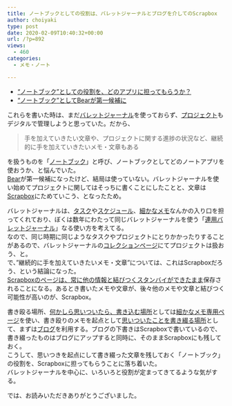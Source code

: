 ```yaml
---
title: ノートブックとしての役割は、バレットジャーナルとブログを介してのScrapbox
author: choiyaki
type: post
date: 2020-02-09T10:40:32+00:00
url: /?p=892
views:
  - 460
categories:
  - メモ・ノート

---
```

  * [“ノートブック”としての役割を、どのアプリに担ってもらうか？][1]
  * [“ノートブック”としてBearが第一候補に][2]

これらを書いた時は、まだ[バレットジャーナル][3]を使っておらず、[プロジェクト][4]もデジタルで管理しようと思っていた。だから、

> 手を加えていきたい文章や、プロジェクトに関する進捗の状況など、継続的に手を加えていきたいメモ・文章もある

を扱うものを「[ノートブック][5]」と呼び、ノートブックとしてどのノートアプリを使おうか、と悩んでいた。  
[Bear][6]が第一候補になったけど、結局は使っていない。バレットジャーナルを使い始めてプロジェクトに関してはそっちに書くことにしたことと、文章は[Scrapbox][7]にためていこう、となったため。

バレットジャーナルは、[タスク][8]や[スケジュール][9]、[細かなメモ][10]なんかの入り口を担ってくれており、ぼくは数年にわたって同じバレットジャーナルを使う「[連用バレットジャーナル][11]」なる使い方を考えてる。  
なので、同じ時期に同じようなタスクやプロジェクトにとりかかったりすることがあるので、バレットジャーナルの[コレクションページ][12]にてプロジェクトは扱おう、と。  
で、&#8221;継続的に手を加えていきたいメモ・文章&#8221;については、これはScrapboxだろう、という結論になった。  
[Scrapboxのページは、常に他の情報と結びつくスタンバイができたまま][13]保存されることになる。あるとき書いたメモや文章が、後々他のメモや文章と結びつく可能性が高いのが、Scrapbox。

書き殴る場所、[何かしら思いついたら、書き込む場所][14]としては[細かなメモ専用ページ][15]を使い、書き殴りのメモを起点として[思いついたことを書き綴る場所][16]として、まずは[ブログ][17]を利用する。ブログの下書きはScrapboxで書いているので、書き綴ったものはブログにアップすると同時に、そのままScrapboxにも残しておく。  
こうして、思いつきを起点にして書き綴った文章を残しておく「ノートブック」の役割を、Scrapboxに担ってもらうことに落ち着いた。  
バレットジャーナルを中心に、いろいろと役割が定まってきてるような気がする。

では、お読みいただきありがとうございました。

 [1]: https://choiyaki.com/?p=673
 [2]: https://choiyaki.com/?p=678
 [3]: https://scrapbox.io/choiyaki-hondana/%E3%83%90%E3%83%AC%E3%83%83%E3%83%88%E3%82%B8%E3%83%A3%E3%83%BC%E3%83%8A%E3%83%AB
 [4]: https://scrapbox.io/choiyaki-hondana/%E3%83%97%E3%83%AD%E3%82%B8%E3%82%A7%E3%82%AF%E3%83%88
 [5]: https://scrapbox.io/choiyaki-hondana/%E3%83%8E%E3%83%BC%E3%83%88%E3%83%96%E3%83%83%E3%82%AF
 [6]: https://scrapbox.io/choiyaki-hondana/Bear
 [7]: https://scrapbox.io/choiyaki-hondana/Scrapbox
 [8]: https://scrapbox.io/choiyaki-hondana/%E3%82%BF%E3%82%B9%E3%82%AF
 [9]: https://scrapbox.io/choiyaki-hondana/%E3%82%B9%E3%82%B1%E3%82%B8%E3%83%A5%E3%83%BC%E3%83%AB
 [10]: https://scrapbox.io/choiyaki-hondana/%E7%B4%B0%E3%81%8B%E3%81%AA%E3%83%A1%E3%83%A2
 [11]: https://scrapbox.io/choiyaki-hondana/%E9%80%A3%E7%94%A8%E3%83%90%E3%83%AC%E3%83%83%E3%83%88%E3%82%B8%E3%83%A3%E3%83%BC%E3%83%8A%E3%83%AB
 [12]: https://scrapbox.io/choiyaki-hondana/%E3%82%B3%E3%83%AC%E3%82%AF%E3%82%B7%E3%83%A7%E3%83%B3%E3%83%9A%E3%83%BC%E3%82%B8
 [13]: https://scrapbox.io/choiyaki-hondana/Scrapbox%E3%81%AE%E3%83%9A%E3%83%BC%E3%82%B8%E3%81%AF%E3%80%81%E5%B8%B8%E3%81%AB%E4%BB%96%E3%81%AE%E6%83%85%E5%A0%B1%E3%81%A8%E7%B5%90%E3%81%B3%E3%81%A4%E3%81%8F%E3%82%B9%E3%82%BF%E3%83%B3%E3%83%90%E3%82%A4%E3%81%8C%E3%81%A7%E3%81%8D%E3%81%9F%E3%81%BE%E3%81%BE
 [14]: https://scrapbox.io/choiyaki-hondana/%E4%BD%95%E3%81%8B%E3%81%97%E3%82%89%E6%80%9D%E3%81%84%E3%81%A4%E3%81%84%E3%81%9F%E3%82%89%E3%80%81%E6%9B%B8%E3%81%8D%E8%BE%BC%E3%82%80%E5%A0%B4%E6%89%80
 [15]: https://scrapbox.io/choiyaki-hondana/%E7%B4%B0%E3%81%8B%E3%81%AA%E3%83%A1%E3%83%A2%E5%B0%82%E7%94%A8%E3%83%9A%E3%83%BC%E3%82%B8
 [16]: https://scrapbox.io/choiyaki-hondana/%E6%80%9D%E3%81%84%E3%81%A4%E3%81%84%E3%81%9F%E3%81%93%E3%81%A8%E3%82%92%E6%9B%B8%E3%81%8D%E7%B6%B4%E3%82%8B%E5%A0%B4%E6%89%80
 [17]: https://scrapbox.io/choiyaki-hondana/%E3%83%96%E3%83%AD%E3%82%B0